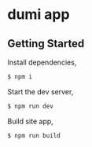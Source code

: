 # dumi app

## Getting Started

Install dependencies,

```bash
$ npm i
```

Start the dev server,

```bash
$ npm run dev
```

Build site app,

```bash
$ npm run build
```
